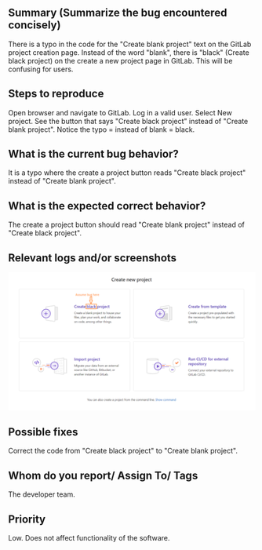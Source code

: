 
## Summary (Summarize the bug encountered concisely)
There is a typo in the code for the "Create blank project" text on the GitLab project creation page. Instead of the word "blank", there is "black" (Create black project) on the create a new project page in GitLab. This will be confusing for users. 

## Steps to reproduce     
Open browser and navigate to GitLab. Log in a valid user. Select New project. See the button that says "Create black project" instead of "Create blank project". Notice the typo = instead of blank = black.

## What is the current bug behavior?
It is a typo where the create a project button reads "Create black project" instead of "Create blank project". 

## What is the expected correct behavior?
The create a project button should read "Create blank project" instead of "Create black project".
     
## Relevant logs and/or screenshots
![Image info](../Image/Bug_Project_create_blank.png)
      
## Possible fixes
Correct the code from "Create black project" to "Create blank project".

## Whom do you report/ Assign To/ Tags
The developer team.

## Priority
Low. Does not affect functionality of the software.
